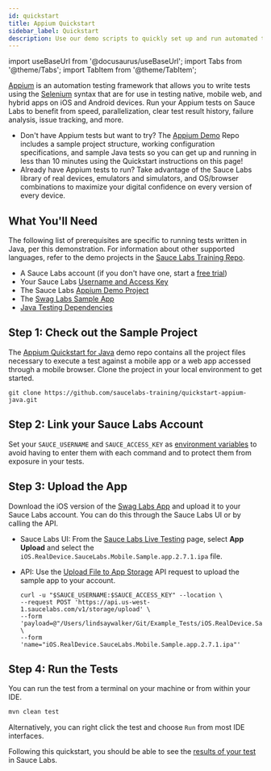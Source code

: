 ```yaml
---
id: quickstart
title: Appium Quickstart
sidebar_label: Quickstart
description: Use our demo scripts to quickly set up and run automated tests and view the results in Sauce Labs.
---
```


import useBaseUrl from '@docusaurus/useBaseUrl';
import Tabs from '@theme/Tabs';
import TabItem from '@theme/TabItem';

[Appium](http://appium.io/) is an automation testing framework that allows you to write tests using the [Selenium](https://www.selenium.dev) syntax that are for use in testing native, mobile web, and hybrid apps on iOS and Android devices. Run your Appium tests on Sauce Labs to benefit from speed, parallelization, clear test result history, failure analysis, issue tracking, and more.

* Don't have Appium tests but want to try? The [Appium Demo](https://github.com/saucelabs-training/quickstart-appium-java) Repo includes a sample project structure, working configuration specifications, and sample Java tests so you can get up and running in less than 10 minutes using the Quickstart instructions on this page!
* Already have Appium tests to run? Take advantage of the Sauce Labs library of real devices, emulators and simulators, and OS/browser combinations to maximize your digital confidence on every version of every device.


## What You'll Need

The following list of prerequisites are specific to running tests written in Java, per this demonstration. For information about other supported languages, refer to the demo projects in the [Sauce Labs Training Repo](https://github.com/saucelabs-training).

* A Sauce Labs account (if you don't have one, start a [free trial](https://saucelabs.com/sign-up))
* Your Sauce Labs [Username and Access Key](https://app.saucelabs.com/user-settings)
* The Sauce Labs [Appium Demo Project](https://github.com/saucelabs-training/quickstart-appium-java)
* The [Swag Labs Sample App](https://github.com/saucelabs/sample-app-mobile/releases)
* [Java Testing Dependencies](https://training.saucelabs.com/codelabs/Module1-SeleniumJava/index.html?index=..%2F..SeleniumJava#4)


## Step 1: Check out the Sample Project

The [Appium Quickstart for Java](https://github.com/saucelabs-training/quickstart-appium-java) demo repo contains all the project files necessary to execute a test against a mobile app or a web app accessed through a mobile browser. Clone the project in your local environment to get started.

```
git clone https://github.com/saucelabs-training/quickstart-appium-java.git
```

## Step 2: Link your Sauce Labs Account

Set your `SAUCE_USERNAME` and `SAUCE_ACCESS_KEY` as [environment variables](https://www.youtube.com/watch?v=3K1Eu0eTha8) to avoid having to enter them with each command and to protect them from exposure in your tests.


## Step 3: Upload the App

Download the iOS version of the [Swag Labs App](https://github.com/saucelabs/sample-app-mobile/releases) and upload it to your Sauce Labs account. You can do this through the Sauce Labs UI or by calling the API.

* Sauce Labs UI: From the [Sauce Labs Live Testing](https://app.saucelabs.com/live/app-testing) page, select **App Upload** and select the `iOS.RealDevice.SauceLabs.Mobile.Sample.app.2.7.1.ipa` file.
* API: Use the [Upload File to App Storage](/dev/api/storage/#upload-file-to-app-storage) API request to upload the sample app to your account.

    ```title="Example API Upload Request"
    curl -u "$SAUCE_USERNAME:$SAUCE_ACCESS_KEY" --location \
    --request POST 'https://api.us-west-1.saucelabs.com/v1/storage/upload' \
    --form 'payload=@"/Users/lindsaywalker/Git/Example_Tests/iOS.RealDevice.SauceLabs.Mobile.Sample.app.2.7.1.ipa"' \
    --form 'name="iOS.RealDevice.SauceLabs.Mobile.Sample.app.2.7.1.ipa"'
    ```

## Step 4: Run the Tests

You can run the test from a terminal on your machine or from within your IDE.

```bash title="Terminal Command"
mvn clean test
```
Alternatively, you can right click the test and choose `Run` from most IDE interfaces.


Following this quickstart, you should be able to see the [results of your test](https://app.saucelabs.com/dashboard/tests/vdc) in Sauce Labs.

